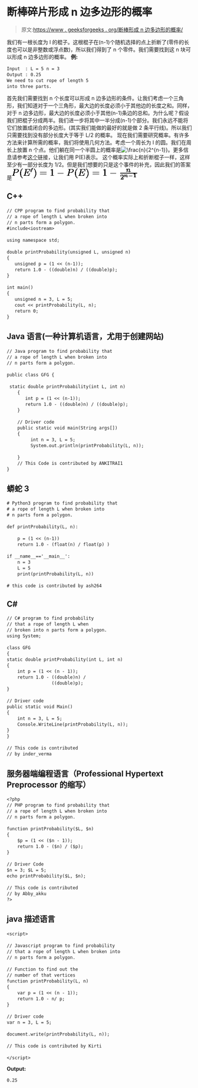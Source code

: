 # 断棒碎片形成 n 边多边形的概率

> 原文:[https://www . geeksforgeeks . org/断棒形成 n 边多边形的概率/](https://www.geeksforgeeks.org/probability-that-the-pieces-of-a-broken-stick-form-a-n-sided-polygon/)

我们有一根长度为 l 的棍子。这根棍子在(n-1)个随机选择的点上折断了(零件的长度也可以是非整数或浮点数)，所以我们得到了 n 个零件。我们需要找到这 n 块可以形成 n 边多边形的概率。
**例:**

```
Input  : L = 5 n = 3
Output : 0.25
We need to cut rope of length 5
into three parts.
```

首先我们需要找到 n 个长度可以形成 n 边多边形的条件。让我们考虑一个三角形，我们知道对于一个三角形，最大边的长度必须小于其他边的长度之和。同样，对于 n 边多边形，最大边的长度必须小于其他(n-1)条边的总和。为什么呢？假设我们把棍子分成两半。我们进一步将其中一半分成(n-1)个部分。我们永远不能将它们放置成闭合的多边形。(其实我们能做的最好的就是做 2 条平行线)。所以我们只需要找到没有部分长度大于等于 L/2 的概率。
现在我们需要研究概率。有许多方法来计算所需的概率，我们将使用几何方法。考虑一个周长为 l 的圆。我们在周长上放置 n 个点。他们躺在同一个半圆上的概率是![\frac{n}{2^{n-1}}   ](img/aba201ab9ba9abd7422350aca351cb48.png "Rendered by QuickLaTeX.com")。更多信息请参考[这个](https://math.stackexchange.com/questions/325141/probability-that-n-points-on-a-circle-are-in-one-semicircle/325168)链接，让我们用 P(E)表示。
这个概率实际上和折断棍子一样，这样至少有一部分长度为 1/2。但是我们想要的只是这个事件的补充，因此我们的答案是![P(E') = 1-P(E) = 1-\frac{n}{2^{n-1}}   ](img/ab64eda4ef12f978e8bd04fa503a41ba.png "Rendered by QuickLaTeX.com")

## C++

```
// CPP program to find probability that
// a rope of length L when broken into
// n parts form a polygon.
#include<iostream>

using namespace std;

double printProbability(unsigned L, unsigned n)
{
   unsigned p = (1 << (n-1));
   return 1.0 - ((double)n) / ((double)p);
}

int main()
{
   unsigned n = 3, L = 5;
   cout << printProbability(L, n);
   return 0;
}
```

## Java 语言(一种计算机语言，尤用于创建网站)

```
// Java program to find probability that
// a rope of length L when broken into
// n parts form a polygon.

public class GFG {

 static double printProbability(int L, int n)
    {
       int p = (1 << (n-1));
       return 1.0 - ((double)n) / ((double)p);
    }

    // Driver code
    public static void main(String args[])
    {
         int n = 3, L = 5;
         System.out.println(printProbability(L, n));

    }
    // This Code is contributed by ANKITRAI1
}
```

## 蟒蛇 3

```
# Python3 program to find probability that
# a rope of length L when broken into
# n parts form a polygon.

def printProbability(L, n):

    p = (1 << (n-1))
    return 1.0 - (float(n) / float(p) )

if __name__=='__main__':
    n = 3
    L = 5
    print(printProbability(L, n))

# this code is contributed by ash264
```

## C#

```
// C# program to find probability 
// that a rope of length L when
// broken into n parts form a polygon.
using System;

class GFG
{
static double printProbability(int L, int n)
{
    int p = (1 << (n - 1));
    return 1.0 - ((double)n) /
                 ((double)p);
}

// Driver code
public static void Main()
{
    int n = 3, L = 5;
    Console.WriteLine(printProbability(L, n));
}
}

// This code is contributed
// by inder_verma
```

## 服务器端编程语言（Professional Hypertext Preprocessor 的缩写）

```
<?php
// PHP program to find probability that
// a rope of length L when broken into
// n parts form a polygon.

function printProbability($L, $n)
{
    $p = (1 << ($n - 1));
    return 1.0 - ($n) / ($p);
}

// Driver Code
$n = 3; $L = 5;
echo printProbability($L, $n);

// This code is contributed
// by Abby_akku
?>
```

## java 描述语言

```
<script>

// Javascript program to find probability
// that a rope of length L when broken into
// n parts form a polygon.

// Function to find out the
// number of that vertices
function printProbability(L, n)
{
    var p = (1 << (n - 1));
    return 1.0 - n/ p;
}

// Driver code
var n = 3, L = 5;

document.write(printProbability(L, n));

// This code is contributed by Kirti

</script>
```

**Output:** 

```
0.25
```